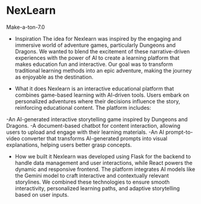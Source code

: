 # NexLearn
Make-a-ton-7.0
* Inspiration
The idea for Nexlearn was inspired by the engaging and immersive world of adventure games, particularly Dungeons and Dragons. We wanted to blend the excitement of these narrative-driven experiences with the power of AI to create a learning platform that makes education fun and interactive. Our goal was to transform traditional learning methods into an epic adventure, making the journey as enjoyable as the destination.

* What it does
Nexlearn is an interactive educational platform that combines game-based learning with AI-driven tools. Users embark on personalized adventures where their decisions influence the story, reinforcing educational content. The platform includes:

 -An AI-generated interactive storytelling game inspired by Dungeons and Dragons.
 -A document-based chatbot for content interaction, allowing users to upload and engage with their learning materials.
 -An AI prompt-to-video converter that transforms AI-generated prompts into visual explanations, helping users better grasp concepts.
 
* How we built it
Nexlearn was developed using Flask for the backend to handle data management and user interactions, while React powers the dynamic and responsive frontend. The platform integrates AI models like the Gemini model to craft interactive and contextually relevant storylines. We combined these technologies to ensure smooth interactivity, personalized learning paths, and adaptive storytelling based on user inputs.
